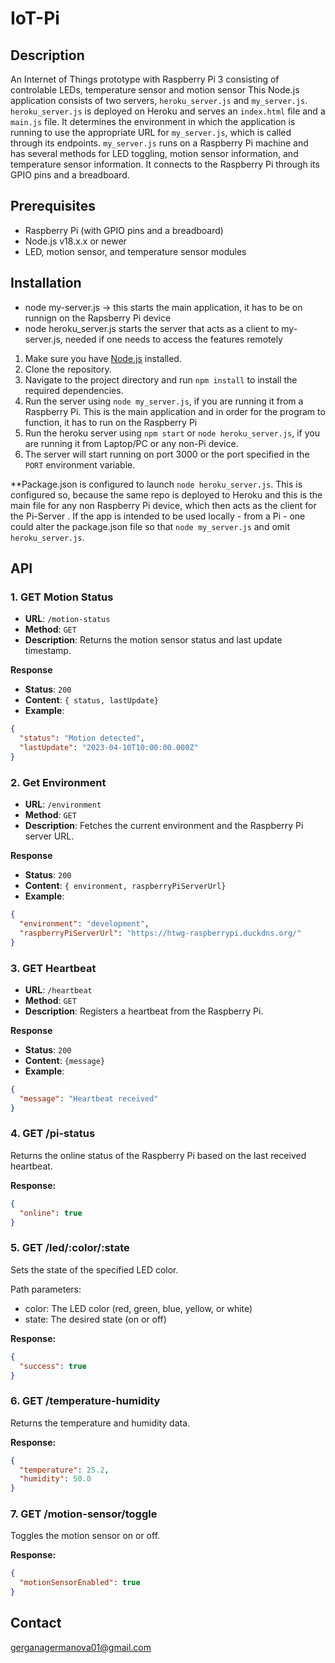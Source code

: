 # IoT-Pi

## Description
An Internet of Things prototype with Raspberry Pi 3 consisting of controlable LEDs, temperature sensor and motion sensor
This Node.js application consists of two servers, `heroku_server.js` and `my_server.js`. `heroku_server.js` is deployed on Heroku and serves an `index.html` file and a `main.js` file. It determines the environment in which the application is running to use the appropriate URL for `my_server.js`, which is called through its endpoints. `my_server.js` runs on a Raspberry Pi machine and has several methods for LED toggling, motion sensor information, and temperature sensor information. It connects to the Raspberry Pi through its GPIO pins and a breadboard.

## Prerequisites

- Raspberry Pi (with GPIO pins and a breadboard)
- Node.js v18.x.x or newer
- LED, motion sensor, and temperature sensor modules

## Installation


- node my-server.js -> this starts the main application, it has to be on 
runnign on the Rapsberry Pi device
- node heroku_server.js starts the server that acts as a client to my-server.js, needed if one needs to access the features remotely

1. Make sure you have [Node.js](https://nodejs.org/) installed.
2. Clone the repository.
3. Navigate to the project directory and run `npm install` to install the required dependencies.
4. Run the server using `node my_server.js`, if you are running it from a Raspberry Pi. This is the main application and in order for the program to function, it has to run on the Raspberry Pi
5. Run the heroku server using `npm start` or `node heroku_server.js`, if you are running it from Laptop/PC or any non-Pi device.
6. The server will start running on port 3000 or the port specified in the `PORT` environment variable.

**Package.json is configured to launch `node heroku_server.js`. This is configured so, because the same repo is deployed to Heroku and this is the main file for any non Raspberry Pi device, which then acts as the client for the Pi-Server .
If the app is intended to be used locally - from a Pi - one could alter the package.json file so that `node my_server.js` and omit `heroku_server.js`.
   
## API

### 1. GET Motion Status
- **URL**: `/motion-status`
- **Method**: `GET`
- **Description**: Returns the motion sensor status and last update timestamp.

**Response**

- **Status**: `200`
- **Content**: `{ status, lastUpdate}`
- **Example**:
```json
{
  "status": "Motion detected",
  "lastUpdate": "2023-04-10T10:00:00.000Z"
}
```

### 2. Get Environment

- **URL**: `/environment`
- **Method**: `GET`
- **Description**: Fetches the current environment and the Raspberry Pi server URL.

**Response**

- **Status**: `200`
- **Content**: `{ environment, raspberryPiServerUrl}`
- **Example**:
```json
{
  "environment": "development",
  "raspberryPiServerUrl": "https://htwg-raspberrypi.duckdns.org/"
}
```


### 3. GET Heartbeat

- **URL**: `/heartbeat`
- **Method**: `GET`
- **Description**: Registers a heartbeat from the Raspberry Pi.

**Response**

- **Status**: `200`
- **Content**: `{message}`
- **Example**:

```json
{
  "message": "Heartbeat received"
}
```

### 4. GET /pi-status

Returns the online status of the Raspberry Pi based on the last received heartbeat.

**Response:**

```json
{
  "online": true
}
```

### 5. GET /led/:color/:state

Sets the state of the specified LED color.

Path parameters:

- color: The LED color (red, green, blue, yellow, or white)
- state: The desired state (on or off)

**Response:**

```json
{
  "success": true
}
```

### 6. GET /temperature-humidity

Returns the temperature and humidity data.

**Response:**
```json
{
  "temperature": 25.2,
  "humidity": 50.0
}
```


### 7. GET /motion-sensor/toggle

Toggles the motion sensor on or off.

**Response:**
```json
{
  "motionSensorEnabled": true
}
```


## Contact

gerganagermanova01@gmail.com

